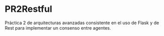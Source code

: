 # PR2Restful
Práctica 2 de arquitecturas avanzadas consistente en el uso de Flask y de Rest para implementar un consenso entre agentes.

